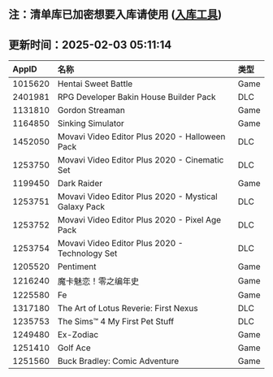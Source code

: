 ## 注：清单库已加密想要入库请使用 ([入库工具](https://github.com/BlankTMing/ManifestAutoUpdate/releases))

## 更新时间：2025-02-03 05:11:14
| AppID | 名称 | 类型  |
| :-------------------- | :----------------------------- | :----------- |
| 1015620 | Hentai Sweet Battle| Game |
| 2401981 | RPG Developer Bakin House Builder Pack| DLC |
| 1131810 | Gordon Streaman| Game |
| 1164850 | Sinking Simulator| Game |
| 1452050 | Movavi Video Editor Plus 2020 - Halloween Pack| DLC |
| 1253750 | Movavi Video Editor Plus 2020 - Cinematic Set| DLC |
| 1199450 | Dark Raider| Game |
| 1253751 | Movavi Video Editor Plus 2020 - Mystical Galaxy Pack| DLC |
| 1253752 | Movavi Video Editor Plus 2020 - Pixel Age Pack| DLC |
| 1253754 | Movavi Video Editor Plus 2020 - Technology Set| DLC |
| 1205520 | Pentiment| Game |
| 1216240 | 魔卡魅恋！零之编年史| Game |
| 1225580 | Fe| Game |
| 1317180 | The Art of Lotus Reverie: First Nexus| DLC |
| 1235753 | The Sims™ 4 My First Pet Stuff| DLC |
| 1249480 | Ex-Zodiac| Game |
| 1251410 | Golf Ace| Game |
| 1251560 | Buck Bradley: Comic Adventure| Game |
